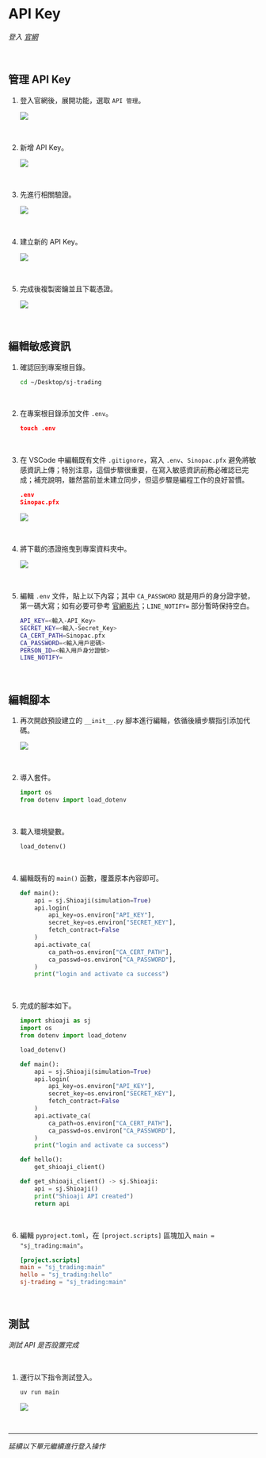 # API Key

_登入 [官網](https://www.sinotrade.com.tw/newweb/)_

<br>

## 管理 API Key

1. 登入官網後，展開功能，選取 `API 管理`。

    ![](images/img_27.png)

<br>

2. 新增 API Key。

    ![](images/img_28.png)

<br>

3. 先進行相關驗證。

    ![](images/img_29.png)

<br>

4. 建立新的 API Key。

    ![](images/img_01.png)

<br>

5. 完成後複製密鑰並且下載憑證。

    ![](images/img_02.png)

<br>

## 編輯敏感資訊

1. 確認回到專案根目錄。

    ```bash
    cd ~/Desktop/sj-trading
    ```

<br>

2. 在專案根目錄添加文件 `.env`。

    ```json
    touch .env
    ```

<br>

3. 在 VSCode 中編輯既有文件 `.gitignore`，寫入 `.env`、`Sinopac.pfx` 避免將敏感資訊上傳；特別注意，這個步驟很重要，在寫入敏感資訊前務必確認已完成；補充說明，雖然當前並未建立同步，但這步驟是編程工作的良好習慣。

    ```json
    .env
    Sinopac.pfx
    ```

    ![](images/img_46.png)

<br>

4. 將下載的憑證拖曳到專案資料夾中。

    ![](images/img_30.png)

<br>

5. 編輯 `.env` 文件，貼上以下內容；其中 `CA_PASSWORD` 就是用戶的身分證字號，第一碼大寫；如有必要可參考 [官網影片](https://www.youtube.com/watch?v=0tPCZiRsz-U&t=84s)；`LINE_NOTIFY=` 部分暫時保持空白。

    ```bash
    API_KEY=<輸入-API_Key>
    SECRET_KEY=<輸入-Secret_Key>
    CA_CERT_PATH=Sinopac.pfx
    CA_PASSWORD=<輸入用戶密碼>
    PERSON_ID=<輸入用戶身分證號>
    LINE_NOTIFY=
    ```

<br>

## 編輯腳本

1. 再次開啟預設建立的 `__init__.py` 腳本進行編輯，依循後續步驟指引添加代碼。

    ![](images/img_31.png)

<br>

2. 導入套件。

    ```python
    import os
    from dotenv import load_dotenv
    ```

<br>

3. 載入環境變數。

    ```python
    load_dotenv()
    ```

<br>

4. 編輯既有的 `main()` 函數，覆蓋原本內容即可。

    ```python
    def main():
        api = sj.Shioaji(simulation=True)
        api.login(
            api_key=os.environ["API_KEY"],
            secret_key=os.environ["SECRET_KEY"],
            fetch_contract=False
        )
        api.activate_ca(
            ca_path=os.environ["CA_CERT_PATH"],
            ca_passwd=os.environ["CA_PASSWORD"],
        )
        print("login and activate ca success")
    ```

<br>

5. 完成的腳本如下。

    ```python
    import shioaji as sj
    import os
    from dotenv import load_dotenv

    load_dotenv()

    def main():
        api = sj.Shioaji(simulation=True)
        api.login(
            api_key=os.environ["API_KEY"],
            secret_key=os.environ["SECRET_KEY"],
            fetch_contract=False
        )
        api.activate_ca(
            ca_path=os.environ["CA_CERT_PATH"],
            ca_passwd=os.environ["CA_PASSWORD"],
        )
        print("login and activate ca success")

    def hello():
        get_shioaji_client()

    def get_shioaji_client() -> sj.Shioaji:
        api = sj.Shioaji()
        print("Shioaji API created")
        return api
    ```

<br>

6. 編輯 `pyproject.toml`，在 `[project.scripts]` 區塊加入 `main = "sj_trading:main"`。

    ```toml
    [project.scripts]
    main = "sj_trading:main"
    hello = "sj_trading:hello"
    sj-trading = "sj_trading:main"
    ```

<br>

## 測試

_測試 API 是否設置完成_

<br>

1. 運行以下指令測試登入。

    ```bash
    uv run main
    ```

    ![](images/img_12.png)

<br>

___

_延續以下單元繼續進行登入操作_